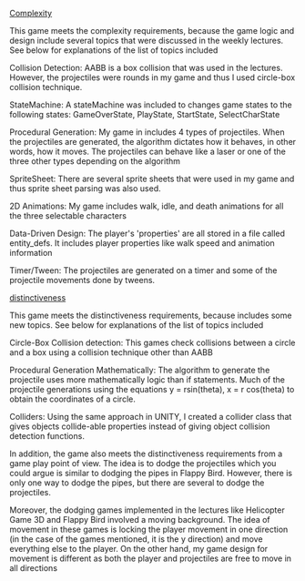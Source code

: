 <ins>Complexity<ins>

This game meets the complexity requirements, because the game logic and design include several topics that were discussed in the weekly lectures. See below for explanations of the list of topics included

Collision Detection: 
AABB is a box collision that was used in the lectures. However, the projectiles were rounds in my game and thus I used circle-box collision technique.

StateMachine:
A stateMachine was included to changes game states to the following states: GameOverState, PlayState, StartState, SelectCharState

Procedural Generation:
My game in includes 4 types of projectiles. When the projectiles are generated, the algorithm dictates how it behaves, in other words, how it moves. The projectiles can behave like a laser or one of the three other types depending on the algorithm

SpriteSheet:
There are several sprite sheets that were used in my game and thus sprite sheet parsing was also used.

2D Animations:
My game includes walk, idle, and death animations for all the three selectable characters

Data-Driven Design:
The player's 'properties' are all stored in a file called entity_defs. It includes player properties like walk speed and animation information

Timer/Tween:
The projectiles are generated on a timer and some of the projectile movements done by tweens.

<ins>distinctiveness<ins>

This game meets the distinctiveness requirements, because includes some new topics. See below for explanations of the list of topics included

Circle-Box Collision detection:
This games check collisions between a circle and a box using a collision technique other than AABB

Procedural Generation Mathematically:
The algorithm to generate the projectile uses more mathematically logic than if statements. Much of the projectile generations using the equations y = rsin(theta), x = r cos(theta) to obtain the coordinates of a circle.

Colliders:
Using the same approach in UNITY, I created a collider class that gives objects collide-able properties instead of giving object collision detection functions.

In addition, the game also meets the distinctiveness requirements from a game play point of view. The idea is to dodge the projectiles which you could argue is similar to dodging the pipes in Flappy Bird. However, there is only one way to dodge the pipes, but there are several to dodge the projectiles.

Moreover, the dodging games implemented in the lectures like Helicopter Game 3D and Flappy Bird involved a moving background. The idea of movement in these games is locking the player movement in one direction (in the case of the games mentioned, it is the y direction) and move everything else to the player. On the other hand, my game design for movement is different as both the player and projectiles are free to move in all directions



